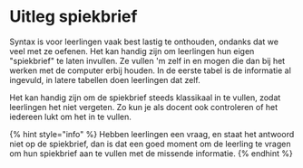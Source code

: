 # Uitleg spiekbrief

Syntax is voor leerlingen vaak best lastig te onthouden, ondanks dat we veel met ze oefenen. Het kan handig zijn om leerlingen hun eigen "spiekbrief" te laten invullen. Ze vullen 'm zelf in en mogen die dan bij het werken met de computer erbij houden. In de eerste tabel is de informatie al ingevuld, in latere tabellen doen leerlingen dat zelf.

Het kan handig zijn om de spiekbrief steeds klassikaal in te vullen, zodat leerlingen het niet vergeten. Zo kun je als docent ook controleren of het iedereen lukt om het in te vullen.

{% hint style="info" %}
Hebben leerlingen een vraag, en staat het antwoord niet op de spiekbrief, dan is dat een goed moment om de leerling te vragen om hun spiekbrief aan te vullen met de missende informatie.
{% endhint %}

